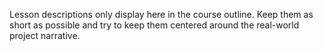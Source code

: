 Lesson descriptions only display here in the course outline. Keep them as short as possible and try to keep them centered around the real-world project narrative.
